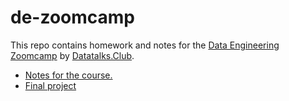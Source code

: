 # de-zoomcamp

This repo contains homework and notes for the [Data Engineering Zoomcamp](https://github.com/DataTalksClub/data-engineering-zoomcamp) by [Datatalks.Club](https://datatalks.club/).

* [Notes for the course.](notes/README.md)
* [Final project](https://github.com/1armani/de-zoomcamp/tree/main/7_project)
